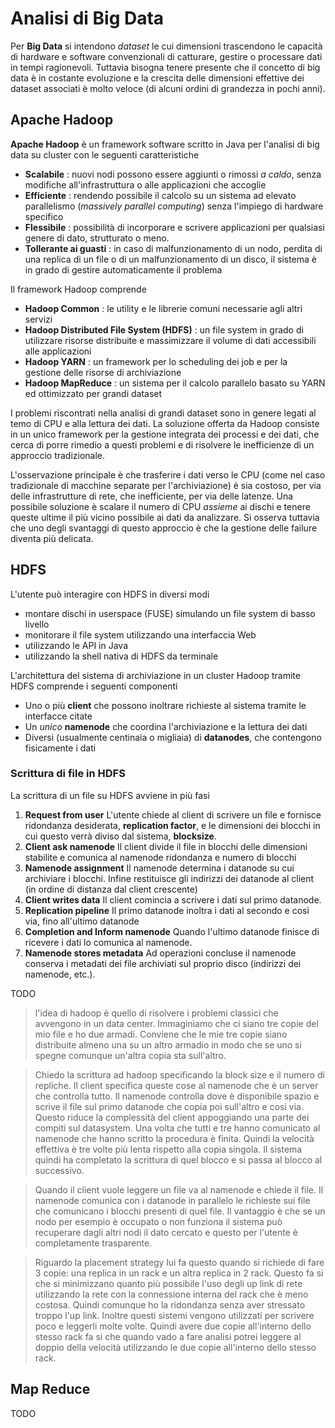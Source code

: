 # Analisi di Big Data

Per **Big Data** si intendono *dataset* le cui dimensioni trascendono le capacità di hardware e software convenzionali di catturare, gestire o processare dati in tempi ragionevoli. Tuttavia bisogna tenere presente che il concetto di big data è in costante evoluzione e la crescita delle dimensioni effettive dei dataset associati è molto veloce (di alcuni ordini di grandezza in pochi anni).

## Apache Hadoop

**Apache Hadoop** è un framework software scritto in Java per l'analisi di big data su cluster con le seguenti caratteristiche

- **Scalabile** : nuovi nodi possono essere aggiunti o rimossi *a caldo*, senza modifiche all'infrastruttura o alle applicazioni che accoglie
- **Efficiente** : rendendo possibile il calcolo su un sistema ad elevato parallelismo (*massively parallel computing*) senza l'impiego di hardware specifico
- **Flessibile** : possibilità di incorporare e scrivere applicazioni per qualsiasi genere di dato, strutturato o meno.
- **Tollerante ai guasti** : in caso di malfunzionamento di un nodo, perdita di una replica di un file o di un malfunzionamento di un disco, il sistema è in grado di gestire automaticamente il problema

Il framework Hadoop comprende

- **Hadoop Common** : le utility e le librerie comuni necessarie agli altri servizi
- **Hadoop Distributed File System (HDFS)** : un file system in grado di utilizzare risorse distribuite e massimizzare il volume di dati accessibili alle applicazioni
- **Hadoop YARN** : un framework per lo scheduling dei job e per la gestione delle risorse di archiviazione
- **Hadoop MapReduce** : un sistema per il calcolo parallelo basato su YARN ed ottimizzato per grandi dataset

I problemi riscontrati nella analisi di grandi dataset sono in genere legati al temo di CPU e alla lettura dei dati. La soluzione offerta da Hadoop consiste in un unico framework per la gestione integrata dei processi e dei dati, che cerca di porre rimedio a questi problemi e di risolvere le inefficienze di un approccio tradizionale.

L'osservazione principale è che trasferire i dati verso le CPU (come nel caso tradizionale di macchine separate per l'archiviazione) è sia costoso, per via delle infrastrutture di rete, che inefficiente, per via delle latenze. Una possibile soluzione è scalare il numero di CPU *assieme* ai dischi e tenere queste ultime il più vicino possibile ai dati da analizzare. Si osserva tuttavia che uno degli svantaggi di questo approccio è che la gestione delle failure diventa più delicata.

## HDFS

L'utente può interagire con HDFS in diversi modi

 - montare dischi in userspace (FUSE) simulando un file system di basso livello
 - monitorare il file system utilizzando una interfaccia Web
 - utilizzando le API in Java
 - utilizzando la shell nativa di HDFS da terminale

 L'architettura del sistema di archiviazione in un cluster Hadoop tramite HDFS comprende i seguenti componenti

 - Uno o più **client** che possono inoltrare richieste al sistema tramite le interfacce citate
 - Un *unico* **namenode** che coordina l'archiviazione e la lettura dei dati
 - Diversi (usualmente centinaia o migliaia) di **datanodes**, che contengono fisicamente i dati

### Scrittura di file in HDFS

La scrittura di un file su HDFS avviene in più fasi

1. **Request from user** L'utente chiede al client di scrivere un file e fornisce ridondanza desiderata, **replication factor**, e le dimensioni dei blocchi in cui questo verrà diviso dal sistema, **blocksize**.
2. **Client ask namenode** Il client divide il file in blocchi delle dimensioni stabilite e comunica al namenode ridondanza e numero di blocchi
3. **Namenode assignment** Il namenode determina i datanode su cui archiviare i blocchi. Infine restituisce gli indirizzi dei datanode al client (in ordine di distanza dal client crescente)
4. **Client writes data** Il client comincia a scrivere i dati sul primo datanode.
5. **Replication pipeline** Il primo datanode inoltra i dati al secondo e così via, fino all'ultimo datanode
5. **Completion and Inform namenode** Quando l'ultimo datanode finisce di ricevere i dati lo comunica al namenode.
6. **Namenode stores metadata** Ad operazioni concluse il namenode conserva i metadati dei file archiviati sul proprio disco (indirizzi dei namenode, etc.).

TODO

> l'idea di  hadoop è quello di risolvere i problemi classici che avvengono in un data center. Immaginiamo che ci siano tre copie del mio file e ho due armadi. Conviene che le mie tre copie siano distribuite almeno una su un altro armadio in modo che se uno si spegne comunque un'altra copia sta sull'altro.

> Chiedo la scrittura ad hadoop specificando la block size e il numero di repliche. Il client specifica queste cose al namenode che è un server che controlla tutto. Il namenode controlla dove è disponibile spazio e scrive il file sul primo datanode che copia poi sull'altro e cosi via. Questo riduce la complessità del client appoggiando una parte dei compiti sul datasystem. Una volta che tutti e tre hanno comunicato al namenode che hanno scritto la procedura è finita. Quindi la velocità effettiva è tre volte più lenta rispetto alla copia singola. Il sistema quindi ha completato la scrittura di quel blocco e si passa al blocco al successivo.

> Quando il client vuole leggere un file va al namenode e chiede il file. Il namenode comunica con i datanode in parallelo le richieste sui file che comunicano i blocchi presenti di quel file. Il vantaggio è che se un nodo per esempio è occupato o non funziona il sistema può recuperare dagli altri nodi il dato cercato e questo per l'utente è completamente trasparente.

> Riguardo la placement strategy lui fa questo quando si richiede di fare 3 copie: una replica in un rack e un altra replica in 2 rack. Questo fa si che si minimizzano quanto più possibile l'uso degli up link di rete utilizzando la rete con la connessione interna del rack che è meno costosa. Quindi comunque ho la ridondanza senza aver stressato troppo l'up link. Inoltre questi sistemi vengono utilizzati per scrivere poco e leggerli molte volte. Quindi avere due copie all'interno dello stesso rack fa si che quando vado a fare analisi potrei leggere al doppio della velocità utilizzando le due copie all'interno dello stesso rack.

## Map Reduce

TODO
